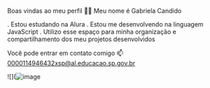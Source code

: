 Boas vindas ao meu perfil 💙💙
Meu nome é Gabriela Candido

. Estou estudando na Alura
. Estou me desenvolvendo na linguagem JavaScript
. Utilizo esse espaço para minha organização e compartilhamento dos meu projetos desenvolvidos

Você pode entrar em contato comigo 📫
0000114946432xsp@al.educacao.sp.gov.br

![](![image](https://tenor.com/pt-BR/view/spidyclown-clownspidy-spidyclowndance-spidy-clown-dance-spidy-clown-gif-16433224723993696252)

